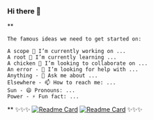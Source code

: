 ### Hi there 👋

**
```
The famous ideas we need to get started on:

A scope 🔭 I’m currently working on ...
A root 🌱 I’m currently learning ...
A chicken 👯 I’m looking to collaborate on ...
An error - 🤔 I’m looking for help with ...
Anything - 💬 Ask me about ...
Elsewhere - 📫 How to reach me: ...
Sun - 😄 Pronouns: ...
Power - ⚡ Fun fact: ...
```
**
✨✨✨ 
[![Readme Card](https://github-readme-stats.vercel.app/api/pin/?username=acccounttest&repo=DarkChromePastelFluoWebTheme-trick-for-aim-stylish-editor-maybe-or-any-other-editors&theme=onedark&show_icons=true&count_private=true&border_color=blue&bg_color=orange&icon_color=magenta&line_height=60&title_color=green&text_color=blue)](https://github.com/acccounttest/DarkChromePastelFluoWebTheme-trick-for-aim-stylish-editor-maybe-or-any-other-editors)
[![Readme Card](https://github-readme-stats.vercel.app/api/pin/?username=acccounttest&repo=DarkGMaps&theme=onedark&show_icons=true&count_private=true&border_color=yellow&bg_color=red)](https://github.com/acccounttest/DarkGMaps)
✨✨✨

